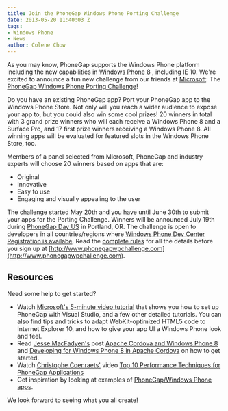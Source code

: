 ```yaml
---
title: Join the PhoneGap Windows Phone Porting Challenge
date: 2013-05-20 11:40:03 Z
tags:
- Windows Phone
- News
author: Colene Chow
---
```


As you may know, PhoneGap supports the Windows Phone platform including the new capabilities in [Windows Phone 8](http://phonegap.com/blog/2012/12/21/apache-cordova-and-windows-phone-8)
, including IE 10. We're excited to announce a fun new challenge from our friends at [Microsoft](http://dev.windowsphone.com): The [PhoneGap Windows Phone Porting Challenge](http://www.phonegapwpchallenge.com)!

Do you have an existing PhoneGap app? Port your PhoneGap app to the Windows Phone Store. Not only will you reach a wider audience to expose your app to, but you could also win some cool prizes! 20 winners in total with 3 grand prize winners who will each receive a Windows Phone 8 and a Surface Pro, and 17 first prize winners receiving a Windows Phone 8. All winning apps will be evaluated for featured slots in the Windows Phone Store, too.

Members of a panel selected from Microsoft, PhoneGap and industry experts will choose 20 winners based on apps that are:

* Original
* Innovative
* Easy to use
* Engaging and visually appealing to the user

The challenge started May 20th and you have until June 30th to submit your apps for the Porting Challenge. Winners will be announced July 19th during [PhoneGap Day US](http://pgday.phonegap.com/us2012) in Portland, OR.  The challenge is open to developers in all countries/regions where [Windows Phone Dev Center Registration is availabe](http://msdn.microsoft.com/library/windowsphone/help/jj215599%28v=vs.105%29.aspx). Read the [complete rules](http://appchallengestorage.blob.core.windows.net/wpchallengefiles/PhoneGapChallengeRules.pdf) for all the details before you sign up at [http://www.phonegapwpchallenge.com](http://www.phonegapwpchallenge.com).

## Resources

Need some help to get started?

* Watch [Microsoft's 5-minute video tutorial](http://channel9.msdn.com/Blogs/Interoperability/Getting-started-with-Windows-Phone-8-and-Cordova) that shows you how to set up PhoneGap with Visual Studio, and a few other detailed tutorials. You can also find tips and tricks to adapt WebKit-optimized HTML5 code to Internet Explorer 10, and how to give your app UI a Windows Phone look and feel.
* Read [Jesse MacFadyen's](http://twitter.com/purplecabbage) post [Apache Cordova and Windows Phone 8](http://www.risingj.com/archives/374) and [Developing for Windows Phone 8 in Apache Cordova](http://flippinawesome.org/2013/04/08/cordova-windows-phone-8/) on how to get started.
* Watch [Christophe Coenraets'](http://twitter.com/ccoenraets) video [Top 10 Performance Techniques for PhoneGap Applications](http://coenraets.org/blog/2013/05/top-10-performance-techniques-for-phonegap-applications/)
* Get inspiration by looking at examples of [PhoneGap/Windows Phone apps](http://phonegap.com/app/).

We look forward to seeing what you all create!
